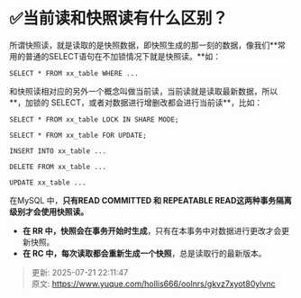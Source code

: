 # ✅当前读和快照读有什么区别？

所谓快照读，就是读取的是快照数据，即快照生成的那一刻的数据，像我们**常用的普通的SELECT语句在不加锁情况下就是快照读。**如：



```plain
SELECT * FROM xx_table WHERE ...
```



和快照读相对应的另外一个概念叫做当前读，当前读就是读取最新数据，所以**，加锁的 SELECT，或者对数据进行增删改都会进行当前读**，比如：



```plain
SELECT * FROM xx_table LOCK IN SHARE MODE;

SELECT * FROM xx_table FOR UPDATE;

INSERT INTO xx_table ...

DELETE FROM xx_table ...

UPDATE xx_table ...
```



在MySQL 中，**只有READ COMMITTED 和 REPEATABLE READ这两种事务隔离级别才会使用快照读。**



+ **在 RR 中，快照会在事务开始时生成**，只有在本事务中对数据进行更改才会更新快照。
+ **在 RC 中，每次读取都会重新生成一个快照**，总是读取行的最新版本。





> 更新: 2025-07-21 22:11:47  
> 原文: <https://www.yuque.com/hollis666/oolnrs/gkvz7xyot80ylvnc>